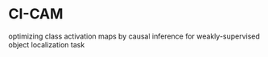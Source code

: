 # CI-CAM
optimizing class activation maps by causal inference for weakly-supervised object localization task

